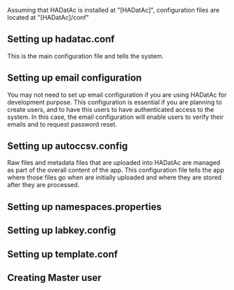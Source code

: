 Assuming that HADatAc is installed at "[HADatAc]", configuration files are located at "[HADatAc]/conf"

## Setting up hadatac.conf

This is the main configuration file and tells the system.

## Setting up email configuration

You may not need to set up email configuration if you are using HADatAc for development purpose. This configuration is essential if you are planning to create users, and to have this users to have authenticated access to the system. In this case, the email configuration will enable users to verify their emails and to request password reset.

## Setting up autoccsv.config

Raw files and metadata files that are uploaded into HADatAc are managed as part of the overall content of the app. This configuration file tells the app where those files go when are initially uploaded and where they are stored after they are processed.

## Setting up namespaces.properties

## Setting up labkey.config

## Setting up template.conf

## Creating Master user

